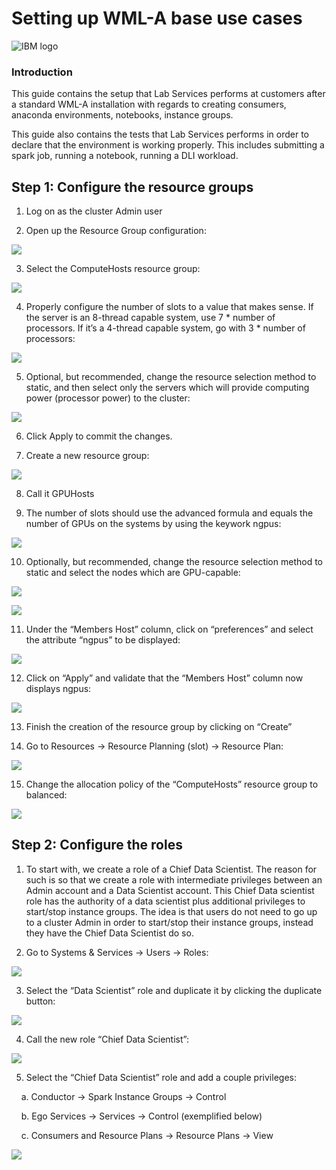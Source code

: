 # Setting up WML-A base use cases
![IBM logo](images/image002.png)

### Introduction

This guide contains the setup that Lab Services performs at customers after a standard WML-A installation with regards to creating consumers, anaconda environments, notebooks, instance groups. 

This guide also contains the tests that Lab Services performs in order to declare that the environment is working properly. This includes submitting a spark job, running a notebook, running a DLI workload.

## Step 1: Configure the resource groups

1.	Log on as the cluster Admin user

2.	Open up the Resource Group configuration:

![](images/image003.png)


3.	Select the ComputeHosts resource group:

![](images/image004.png)


4.	Properly configure the number of slots to a value that makes sense. If the server is an 8-thread capable system, use 7 * number of processors. If it’s a 4-thread capable system, go with 3 * number of processors:

![](images/image005.png)

5.	Optional, but recommended, change the resource selection method to static, and then select only the servers which will provide computing power (processor power) to the cluster:

![](images/image006.png)

6.	Click Apply to commit the changes.

7.	Create a new resource group:

![](images/image007.png)

8.	Call it GPUHosts

9.	The number of slots should use the advanced formula and equals the number of GPUs on the systems by using the keywork ngpus:

![](images/image009.png)

10.	Optionally, but recommended, change the resource selection method to static and select the nodes which are GPU-capable:

![](images/image010.png)

![](images/image011.png)

11.	Under the “Members Host” column, click on “preferences” and select the attribute “ngpus” to be displayed:

![](images/image012.png)

12.	Click on “Apply” and validate that the “Members Host” column now displays ngpus:

![](images/image013.png)

13.	Finish the creation of the resource group by clicking on “Create”

14.	Go to Resources -> Resource Planning (slot) -> Resource Plan:

![](images/image014.png)

15.	Change the allocation policy of the “ComputeHosts” resource group to balanced:

![](images/image015.png)


## Step 2: Configure the roles

1.	To start with, we create a role of a Chief Data Scientist. The reason for such is so that we create a role with intermediate privileges between an Admin account and a Data Scientist account. This Chief Data scientist role has the authority of a data scientist plus additional privileges to start/stop instance groups. The idea is that users do not need to go up to a cluster Admin in order to start/stop their instance groups, instead they have the Chief Data Scientist do so.

2.	Go to Systems & Services -> Users -> Roles:

![](images/image016.png)

3.	Select the “Data Scientist” role and duplicate it by clicking the duplicate button:

![](images/image017.png)

4.	Call the new role “Chief Data Scientist”:

![](images/image018.png)

5.	Select the “Chief Data Scientist” role and add a couple privileges:

&nbsp;&nbsp;&nbsp;&nbsp;a.	Conductor -> Spark Instance Groups -> Control

&nbsp;&nbsp;&nbsp;&nbsp;b.	Ego Services -> Services -> Control (exemplified below)

&nbsp;&nbsp;&nbsp;&nbsp;c.	Consumers and Resource Plans  -> Resource Plans -> View

![](images/image019.png)

